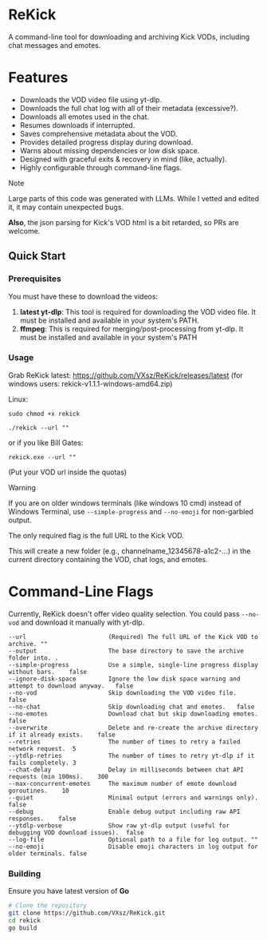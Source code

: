# ReKick

A command-line tool for downloading and archiving Kick VODs, including chat messages and emotes.
# Features

* Downloads the VOD video file using yt-dlp.
* Downloads the full chat log with all of their metadata (excessive?).
* Downloads all emotes used in the chat.
* Resumes downloads if interrupted.
* Saves comprehensive metadata about the VOD.
* Provides detailed progress display during download.
* Warns about missing dependencies or low disk space.
* Designed with graceful exits & recovery in mind (like, actually).
* Highly configurable through command-line flags.

> [!NOTE]  
> Large parts of this code was generated with LLMs. While I vetted and edited it, it may contain unexpected bugs.
>
> **Also**, the json parsing for Kick's VOD html is a bit retarded, so PRs are welcome.

## Quick Start

### Prerequisites
You must have these to download the videos:
1.  **latest yt-dlp**: This tool is required for downloading the VOD video file. It must be installed and available in your system's PATH.
2.  **ffmpeg**: This is required for merging/post-processing from yt-dlp. It must be installed and available in your system's PATH


### Usage
Grab ReKick latest: https://github.com/VXsz/ReKick/releases/latest (for windows users: rekick-v1.1.1-windows-amd64.zip)

Linux:
```
sudo chmod +x rekick

./rekick --url ""
```
or if you like Bill Gates:
```
rekick.exe --url ""
```
(Put your VOD url inside the quotas)

> [!WARNING]  
> If you are on older windows terminals (like windows 10 cmd) instead of Windows Terminal, use `--simple-progress` and `--no-emoji` for non-garbled output.

The only required flag is the full URL to the Kick VOD.

This will create a new folder (e.g., channelname_12345678-a1c2-...) in the current directory containing the VOD, chat logs, and emotes.



# Command-Line Flags
Currently, ReKick doesn't offer video quality selection. You could pass `--no-vod` and download it manually with yt-dlp.
```
--url                       (Required) The full URL of the Kick VOD to archive.	""
--output                    The base directory to save the archive folder into.	.
--simple-progress           Use a simple, single-line progress display without bars.	false
--ignore-disk-space         Ignore the low disk space warning and attempt to download anyway.	false
--no-vod                    Skip downloading the VOD video file.	false
--no-chat                   Skip downloading chat and emotes.	false
--no-emotes                 Download chat but skip downloading emotes.	false
--overwrite	                Delete and re-create the archive directory if it already exists.	false
--retries                   The number of times to retry a failed network request.	5
--ytdlp-retries	            The number of times to retry yt-dlp if it fails completely.	3
--chat-delay                Delay in milliseconds between chat API requests (min 100ms).	300
--max-concurrent-emotes	    The maximum number of emote download goroutines.	10
--quiet	                    Minimal output (errors and warnings only).	false
--debug	                    Enable debug output including raw API responses.	false
--ytdlp-verbose	            Show raw yt-dlp output (useful for debugging VOD download issues).	false
--log-file	                Optional path to a file for log output.	""
--no-emoji	                Disable emoji characters in log output for older terminals.	false
```

### Building
Ensure you have latest version of **Go**
```sh
# Clone the repository
git clone https://github.com/VXsz/ReKick.git
cd rekick
go build
```
